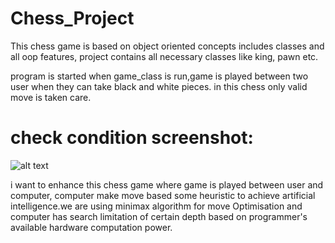 # Chess_Project

This chess game is based on object oriented concepts includes classes and all oop features,
project contains all necessary classes like king, pawn etc.

program is started when game_class is run,game is played between two user when they can take black and white pieces. in this chess only valid move is taken care.

# check condition screenshot:

![alt text](https://i.imgur.com/ztkmfNw.png)


i want to enhance this chess game where game is played between user and computer, computer make
move based some heuristic to achieve artificial intelligence.we are using minimax algorithm for 
move Optimisation and computer has search limitation of certain depth based on programmer's available
hardware computation power.

